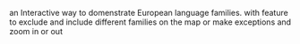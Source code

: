an Interactive way to domenstrate European language families. with feature to exclude and include different families on the map or make exceptions and zoom in or out
